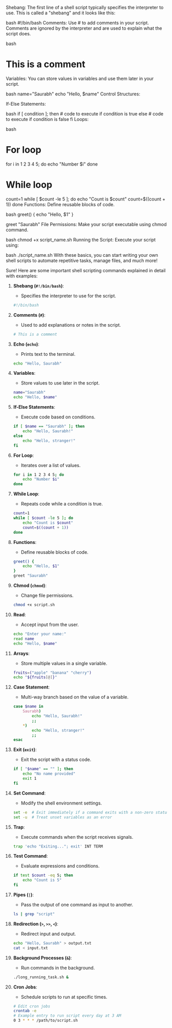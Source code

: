 Shebang: The first line of a shell script typically specifies the interpreter to use. This is called a "shebang" and it looks like this:

bash
#!/bin/bash
Comments: Use # to add comments in your script. Comments are ignored by the interpreter and are used to explain what the script does.

bash
# This is a comment
Variables: You can store values in variables and use them later in your script.

bash
name="Saurabh"
echo "Hello, $name"
Control Structures:

If-Else Statements:

bash
if [ condition ]; then
    # code to execute if condition is true
else
    # code to execute if condition is false
fi
Loops:

bash
# For loop
for i in 1 2 3 4 5; do
    echo "Number $i"
done

# While loop
count=1
while [ $count -le 5 ]; do
    echo "Count is $count"
    count=$((count + 1))
done
Functions: Define reusable blocks of code.

bash
greet() {
    echo "Hello, $1"
}

greet "Saurabh"
File Permissions: Make your script executable using chmod command.

bash
chmod +x script_name.sh
Running the Script: Execute your script using:

bash
./script_name.sh
With these basics, you can start writing your own shell scripts to automate repetitive tasks, manage files, and much more!


 Sure! Here are some important shell scripting commands explained in detail with examples:

1. **Shebang (`#!/bin/bash`)**:
   - Specifies the interpreter to use for the script.
   ```bash
   #!/bin/bash
   ```

2. **Comments (`#`)**:
   - Used to add explanations or notes in the script.
   ```bash
   # This is a comment
   ```

3. **Echo (`echo`)**:
   - Prints text to the terminal.
   ```bash
   echo "Hello, Saurabh"
   ```

4. **Variables**:
   - Store values to use later in the script.
   ```bash
   name="Saurabh"
   echo "Hello, $name"
   ```

5. **If-Else Statements**:
   - Execute code based on conditions.
   ```bash
   if [ $name == "Saurabh" ]; then
       echo "Hello, Saurabh!"
   else
       echo "Hello, stranger!"
   fi
   ```

6. **For Loop**:
   - Iterates over a list of values.
   ```bash
   for i in 1 2 3 4 5; do
       echo "Number $i"
   done
   ```

7. **While Loop**:
   - Repeats code while a condition is true.
   ```bash
   count=1
   while [ $count -le 5 ]; do
       echo "Count is $count"
       count=$((count + 1))
   done
   ```

8. **Functions**:
   - Define reusable blocks of code.
   ```bash
   greet() {
       echo "Hello, $1"
   }
   greet "Saurabh"
   ```

9. **Chmod (`chmod`)**:
   - Change file permissions.
   ```bash
   chmod +x script.sh
   ```

10. **Read**:
    - Accept input from the user.
    ```bash
    echo "Enter your name:"
    read name
    echo "Hello, $name"
    ```

11. **Arrays**:
    - Store multiple values in a single variable.
    ```bash
    fruits=("apple" "banana" "cherry")
    echo "${fruits[@]}"
    ```

12. **Case Statement**:
    - Multi-way branch based on the value of a variable.
    ```bash
    case $name in
        Saurabh)
            echo "Hello, Saurabh!"
            ;;
        *)
            echo "Hello, stranger!"
            ;;
    esac
    ```

13. **Exit (`exit`)**:
    - Exit the script with a status code.
    ```bash
    if [ "$name" == "" ]; then
        echo "No name provided"
        exit 1
    fi
    ```

14. **Set Command**:
    - Modify the shell environment settings.
    ```bash
    set -e  # Exit immediately if a command exits with a non-zero status
    set -u  # Treat unset variables as an error
    ```

15. **Trap**:
    - Execute commands when the script receives signals.
    ```bash
    trap 'echo "Exiting..."; exit' INT TERM
    ```

16. **Test Command**:
    - Evaluate expressions and conditions.
    ```bash
    if test $count -eq 5; then
        echo "Count is 5"
    fi
    ```

17. **Pipes (`|`)**:
    - Pass the output of one command as input to another.
    ```bash
    ls | grep "script"
    ```

18. **Redirection (`>`, `>>`, `<`)**:
    - Redirect input and output.
    ```bash
    echo "Hello, Saurabh" > output.txt
    cat < input.txt
    ```

19. **Background Processes (`&`)**:
    - Run commands in the background.
    ```bash
    ./long_running_task.sh &
    ```

20. **Cron Jobs**:
    - Schedule scripts to run at specific times.
    ```bash
    # Edit cron jobs
    crontab -e
    # Example entry to run script every day at 3 AM
    0 3 * * * /path/to/script.sh
    ```
